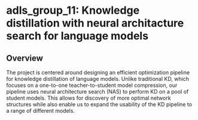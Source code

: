 # adls_group_11: Knowledge distillation with neural architacture search for language models
## Overview

The project is centered around designing an efficient optimization pipeline for knowledge distillation of language models. Unlike traditional KD, which focuses on a one-to-one teacher-to-student model compression, our pipeline uses neural architecture search (NAS) to perform KD on a pool of student models. This allows for discovery of more optimal network structures while also enable us to expand the usability of the KD pipeline to a range of different models.
